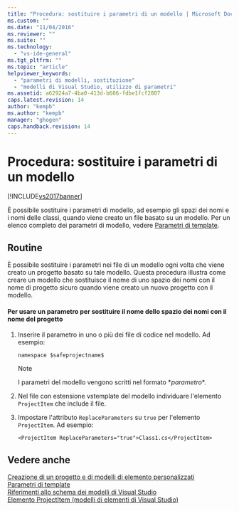 ```yaml
---
title: "Procedura: sostituire i parametri di un modello | Microsoft Docs"
ms.custom: ""
ms.date: "11/04/2016"
ms.reviewer: ""
ms.suite: ""
ms.technology: 
  - "vs-ide-general"
ms.tgt_pltfrm: ""
ms.topic: "article"
helpviewer_keywords: 
  - "parametri di modelli, sostituzione"
  - "modelli di Visual Studio, utilizzo di parametri"
ms.assetid: a62924a7-4ba0-413d-b606-fdbe1fcf2807
caps.latest.revision: 14
author: "kempb"
ms.author: "kempb"
manager: "ghogen"
caps.handback.revision: 14
---
```

# Procedura: sostituire i parametri di un modello
[!INCLUDE[vs2017banner](../code-quality/includes/vs2017banner.md)]

È possibile sostituire i parametri di modello, ad esempio gli spazi dei nomi e i nomi delle classi, quando viene creato un file basato su un modello.  Per un elenco completo dei parametri di modello, vedere [Parametri di template](../ide/template-parameters.md).  
  
## Routine  
 È possibile sostituire i parametri nei file di un modello ogni volta che viene creato un progetto basato su tale modello.  Questa procedura illustra come creare un modello che sostituisce il nome di uno spazio dei nomi con il nome di progetto sicuro quando viene creato un nuovo progetto con il modello.  
  
#### Per usare un parametro per sostituire il nome dello spazio dei nomi con il nome del progetto  
  
1.  Inserire il parametro in uno o più dei file di codice nel modello.  Ad esempio:  
  
    ```  
    namespace $safeprojectname$  
    ```  
  
    > [!NOTE]
    >  I parametri del modello vengono scritti nel formato $*parametro*$.  
  
2.  Nel file con estensione vstemplate del modello individuare l'elemento `ProjectItem` che include il file.  
  
3.  Impostare l'attributo `ReplaceParameters` su `true` per l'elemento `ProjectItem`.  Ad esempio:  
  
    ```  
    <ProjectItem ReplaceParameters="true">Class1.cs</ProjectItem>  
    ```  
  
## Vedere anche  
 [Creazione di un progetto e di modelli di elemento personalizzati](../ide/creating-project-and-item-templates.md)   
 [Parametri di template](../ide/template-parameters.md)   
 [Riferimenti allo schema dei modelli di Visual Studio](../extensibility/visual-studio-template-schema-reference.md)   
 [Elemento ProjectItem \(modelli di elementi di Visual Studio\)](../extensibility/projectitem-element-visual-studio-item-templates.md)